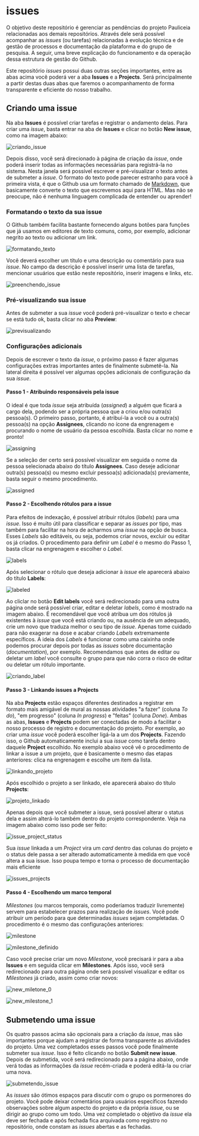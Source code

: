# issues

O objetivo deste repositório é gerenciar as pendências do projeto Pauliceia relacionadas aos demais repositórios. Através dele será possível acompanhar as _issues_ (ou tarefas) relacionadas à evolução técnica e de gestão de processos e documentação da plataforma e do grupo de pesquisa. A seguir, uma breve explicação do funcionamento e da operação dessa estrutura de gestão do Github.

Este repositório _issues_ possui duas outras seções importantes, entre as abas acima você poderá ver a aba **Issues** e a **Projects**. Será principalmente a partir destas duas abas que faremos o acompanhamento de forma transparente e eficiente do nosso trabalho. 

## Criando uma issue

Na aba **Issues** é possível criar tarefas e registrar o andamento delas. Para criar uma _issue_, basta entrar na aba de **Issues** e clicar no botão **New issue**, como na imagem abaixo:

![criando_issue](https://user-images.githubusercontent.com/7951915/117343829-14511280-ae7b-11eb-9b39-4e651d3f9bbc.png)


Depois disso, você será direcionado à página de criação da _issue_, onde poderá inserir todas as informações necessárias para registrá-la no sistema. Nesta janela será possível escrever e pré-visualizar o texto antes de submeter a _issue_. O formato do texto pode parecer estranho para você à primeira vista, é que o Github usa um formato chamado de [Markdown](https://www.markdownguide.org/), que basicamente converte o texto que escrevemos aqui para HTML. Mas não se preocupe, não é nenhuma linguagem complicada de entender ou aprender! 

### Formatando o texto da sua issue

O Github também facilita bastante fornecendo alguns botões para funções que já usamos em editores de texto comuns, como, por exemplo, adicionar negrito ao texto ou adicionar um link.

![formatando_texto](https://user-images.githubusercontent.com/7951915/117345976-8b87a600-ae7d-11eb-9991-bbe4c2903bad.png)

Você deverá escolher um título e uma descrição ou comentário para sua _issue_. No campo da descrição é possível inserir uma lista de tarefas, mencionar usuários que estão neste repositório, inserir imagens e links, etc.

![preenchendo_issue](https://user-images.githubusercontent.com/7951915/117340498-537d6480-ae77-11eb-9ef2-1594381ac175.png)

### Pré-visualizando sua issue

Antes de submeter a sua _issue_ você poderá pré-visualizar o texto e checar se está tudo ok, basta clicar no aba **Preview**:

![previsualizando](https://user-images.githubusercontent.com/7951915/117347250-3e0c3880-ae7f-11eb-937e-d0cd9f9fecae.png)

### Configurações adicionais

Depois de escrever o texto da _issue_, o próximo passo é fazer algumas configurações extras importantes antes de finalmente submetê-la. Na lateral direita é possível ver algumas opções adicionais de configuração da sua _issue_. 

#### Passo 1 - Atribuindo responsáveis pela issue

O ideal é que toda _issue_ seja atribuída (_assigned_) a alguém que ficará a cargo dela, podendo ser a própria pessoa que a criou e/ou outra(s) pessoa(s). O primeiro passo, portanto, é atribuí-la a você ou a outra(s) pessoa(s) na opção **Assignees**, clicando no ícone da engrenagem e procurando o nome de usuário da pessoa escolhida. Basta clicar no nome e pronto! 

![assigning](https://user-images.githubusercontent.com/7951915/117355433-f38fb980-ae88-11eb-9ba5-77ecdfeba3c6.png)

Se a seleção der certo será possível visualizar em seguida o nome da pessoa selecionada abaixo do título **Assignees**. Caso deseje adicionar outra(s) pessoa(s) ou mesmo excluir pessoa(s) adicionada(s) previamente, basta seguir o mesmo procedimento.

![assigned](https://user-images.githubusercontent.com/7951915/117356372-05be2780-ae8a-11eb-96ba-c4d6b280e394.png)

#### Passo 2 - Escolhendo rótulos para a issue

Para efeitos de indexação, é possível atribuir rótulos (_labels_) para uma _issue_. Isso é muito útil para classificar e separar as _issues_ por tipo, mas também para facilitar na hora de acharmos uma _issue_ na opção de busca. Esses _Labels_ são editáveis, ou seja, podemos criar novos, excluir ou editar os já criados. O procedimento para definir um _Label_ é o mesmo do Passo 1, basta clicar na engrenagem e escolher o _Label_.

![labels](https://user-images.githubusercontent.com/7951915/117360935-c0045d80-ae8f-11eb-84b4-447f9d2182f4.png)

Após selecionar o rótulo que deseja adicionar à _issue_ ele aparecerá abaixo do título **Labels**:

![labeled](https://user-images.githubusercontent.com/7951915/117362936-43bf4980-ae92-11eb-9ef7-bafbf64e0677.png)

Ao cliclar no botão **Edit labels** você será redirecionado para uma outra página onde será possível criar, editar e deletar _labels_, como é mostrado na imagem abaixo. É recomendável que você atribua um dos rótulos já existentes à _issue_ que você está criando ou, na ausência de um adequado, crie um novo que traduza melhor o seu tipo de _issue_. Apenas tome cuidado para não exagerar na dose e acabar criando _Labels_ extremamente específicos. A ideia dos _Labels_ é funcionar como uma caixinha onde podemos procurar depois por todas as _issues_ sobre documentação (_documentation_), por exemplo. Recomendamos que antes de editar ou deletar um _label_ você consulte o grupo para que não corra o risco de editar ou deletar um rótulo importante. 

![criando_label](https://user-images.githubusercontent.com/7951915/117363975-bb41a880-ae93-11eb-8f0e-55c729d5722b.png)

#### Passo 3 - Linkando issues a Projects

Na aba **Projects** estão espaços diferentes destinados a registrar em formato mais amigável de mural as nossas atividades "a fazer" (coluna _To do_), "em progresso" (coluna _In progress_) e "feitas" (coluna _Done_). Ambas as abas, **Issues** e **Projects** podem ser conectadas de modo a facilitar o nosso processo de registro e documentação do projeto. Por exemplo, ao criar uma _issue_ você poderá escolher ligá-la a um dos **Projects**. Fazendo isso, o Github automaticamente inclui a sua _issue_ como tarefa dentro daquele **Project** escolhido. No exemplo abaixo você vê o procedimento de linkar a issue a um projeto, que é basicamente o mesmo das etapas anteriores: clica na engrenagem e escolhe um item da lista.

![linkando_projeto](https://user-images.githubusercontent.com/7951915/117367730-f09cc500-ae98-11eb-9fac-303ba80fd4ca.png)

Após escolhido o projeto a ser linkado, ele aparecerá abaixo do título **Projects**:

![projeto_linkado](https://user-images.githubusercontent.com/7951915/117368742-4faf0980-ae9a-11eb-8e2d-abc4b69c0be5.png)

Apenas depois que você submeter a issue, será possível alterar o status dela e assim alterá-lo também dentro do projeto correspondente. Veja na imagem abaixo como isso pode ser feito:

![issue_project_status](https://user-images.githubusercontent.com/7951915/117376938-87bd4900-aea8-11eb-8283-0409c84da4fc.png)

Sua _issue_ linkada a um _Project_ vira um _card_ dentro das colunas do projeto e o status dele passa a ser alterado automaticamente à medida em que você altera a sua issue. Isso poupa tempo e torna o processo de documentação mais eficiente

![issues_projects](https://user-images.githubusercontent.com/7951915/117377149-f3071b00-aea8-11eb-81a4-6dc3923d07f3.png)


#### Passo 4 - Escolhendo um marco temporal

_Milestones_ (ou marcos temporais, como poderíamos traduzir livremente) servem para estabelecer prazos para realização de _issues_. Você pode atribuir um período para que determinadas _issues_ sejam completadas. O procedimento é o mesmo das configurações anteriores:

![milestone](https://user-images.githubusercontent.com/7951915/117372043-496f5c00-ae9f-11eb-97ad-bdce6894b7b7.png)

![milestone_definido](https://user-images.githubusercontent.com/7951915/117373003-d830a880-aea0-11eb-86ea-979a270577d5.png)

Caso você precise criar um novo _Milestone_, você precisará ir para a aba **Issues** e em seguida clicar em **Milestones**. Após isso, você será redirecionado para outra página onde será possível visualizar e editar os _Milestones_ já criado, assim como criar novos:

![new_miletone_0](https://user-images.githubusercontent.com/7951915/117374174-0fa05480-aea3-11eb-97f3-78d77e0d952c.png)

![new_milestone_1](https://user-images.githubusercontent.com/7951915/117374201-17f88f80-aea3-11eb-8dea-3490a8840fcb.png)

## Submetendo uma issue

Os quatro passos acima são opcionais para a criação da _issue_, mas são importantes porque ajudam a registrar de forma transparente as atividades do projeto. Uma vez completados esses passos você pode finalmente submeter sua _issue_. Isso é feito clicando no botão **Submit new issue**. Depois de submetida, você 
será redirecionado para a página abaixo, onde verá todas as informações da _issue_ recém-criada e poderá editá-la ou criar uma nova. 

![submetendo_issue](https://user-images.githubusercontent.com/7951915/117375928-7e32e180-aea6-11eb-8c0b-51009c6ecbf6.png)

As _issues_ são ótimos espaços para discutir com o grupo os pormenores do projeto. Você pode deixar comentários para usuários específicos fazendo observações sobre algum aspecto do projeto e da própria _issue_, ou se dirigir ao grupo como um todo. Uma vez completado o objetivo da _issue_ ela deve ser fechada e após fechada fica arquivada como registro no repositório, onde constam as _issues_ abertas e as fechadas.

